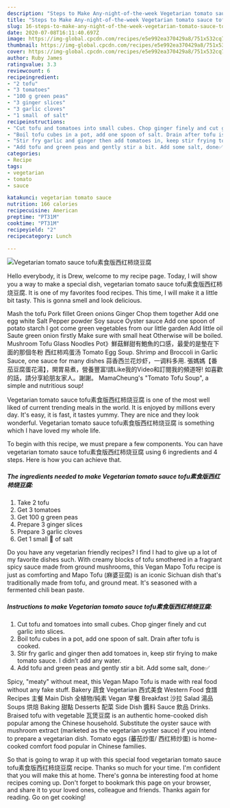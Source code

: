 ```yaml
---
description: "Steps to Make Any-night-of-the-week Vegetarian tomato sauce tofu素食版西红柿烧豆腐"
title: "Steps to Make Any-night-of-the-week Vegetarian tomato sauce tofu素食版西红柿烧豆腐"
slug: 16-steps-to-make-any-night-of-the-week-vegetarian-tomato-sauce-tofu
date: 2020-07-08T16:11:40.697Z
image: https://img-global.cpcdn.com/recipes/e5e992ea370429a8/751x532cq70/vegetarian-tomato-sauce-tofu素食版西红柿烧豆腐-recipe-main-photo.jpg
thumbnail: https://img-global.cpcdn.com/recipes/e5e992ea370429a8/751x532cq70/vegetarian-tomato-sauce-tofu素食版西红柿烧豆腐-recipe-main-photo.jpg
cover: https://img-global.cpcdn.com/recipes/e5e992ea370429a8/751x532cq70/vegetarian-tomato-sauce-tofu素食版西红柿烧豆腐-recipe-main-photo.jpg
author: Ruby James
ratingvalue: 3.3
reviewcount: 6
recipeingredient:
- "2 tofu"
- "3 tomatoes"
- "100 g green peas"
- "3 ginger slices"
- "3 garlic cloves"
- "1 small  of salt"
recipeinstructions:
- "Cut tofu and tomatoes into small cubes. Chop ginger finely and cut garlic into slices."
- "Boil tofu cubes in a pot, add one spoon of salt. Drain after tofu is cooked."
- "Stir fry garlic and ginger then add tomatoes in, keep stir frying to make tomato sauce. I didn’t add any water."
- "Add tofu and green peas and gently stir a bit. Add some salt, done✅"
categories:
- Recipe
tags:
- vegetarian
- tomato
- sauce

katakunci: vegetarian tomato sauce 
nutrition: 166 calories
recipecuisine: American
preptime: "PT31M"
cooktime: "PT31M"
recipeyield: "2"
recipecategory: Lunch

---
```



![Vegetarian tomato sauce tofu素食版西红柿烧豆腐](https://img-global.cpcdn.com/recipes/e5e992ea370429a8/751x532cq70/vegetarian-tomato-sauce-tofu素食版西红柿烧豆腐-recipe-main-photo.jpg)

Hello everybody, it is Drew, welcome to my recipe page. Today, I will show you a way to make a special dish, vegetarian tomato sauce tofu素食版西红柿烧豆腐. It is one of my favorites food recipes. This time, I will make it a little bit tasty. This is gonna smell and look delicious.

Mash the tofu Pork fillet Green onions Ginger Chop them together Add one egg white Salt Pepper powder Soy sauce Oyster sauce Add one spoon of potato starch I got come green vegetables from our little garden Add little oil Saute green onion firstly Make sure with small heat Otherwise will be boiled. Mushroom Tofu Glass Noodles Pot》鮮菇鮮甜有鮑魚的口感，最愛的是墊在下面的那個冬粉 西红柿鸡蛋汤 Tomato Egg Soup. Shrimp and Broccoli in Garlic Sauce, one sauce for many dishes 蒜香西兰花炒虾，一调料多用. 張媽媽【番茄豆腐蛋花湯】，開胃易煮，營養豐富!請Like我的Video和訂閱我的頻道呀! 如喜歡的話，請分享給朋友家人。謝謝。 MamaCheung&#39;s &#34;Tomato Tofu Soup&#34;, a simple and nutritious soup!

Vegetarian tomato sauce tofu素食版西红柿烧豆腐 is one of the most well liked of current trending meals in the world. It is enjoyed by millions every day. It's easy, it is fast, it tastes yummy. They are nice and they look wonderful. Vegetarian tomato sauce tofu素食版西红柿烧豆腐 is something which I have loved my whole life.


To begin with this recipe, we must prepare a few components. You can have vegetarian tomato sauce tofu素食版西红柿烧豆腐 using 6 ingredients and 4 steps. Here is how you can achieve that.

<!--inarticleads1-->

##### The ingredients needed to make Vegetarian tomato sauce tofu素食版西红柿烧豆腐:

1. Take 2 tofu
1. Get 3 tomatoes
1. Get 100 g green peas
1. Prepare 3 ginger slices
1. Prepare 3 garlic cloves
1. Get 1 small 🥄 of salt


Do you have any vegetarian friendly recipes? I find I had to give up a lot of my favorite dishes such. With creamy blocks of tofu smothered in a fragrant spicy sauce made from ground mushrooms, this Vegan Mapo Tofu recipe is just as comforting and Mapo Tofu (麻婆豆腐) is an iconic Sichuan dish that&#39;s traditionally made from tofu, and ground meat. It&#39;s seasoned with a fermented chili bean paste. 

<!--inarticleads2-->

##### Instructions to make Vegetarian tomato sauce tofu素食版西红柿烧豆腐:

1. Cut tofu and tomatoes into small cubes. Chop ginger finely and cut garlic into slices.
1. Boil tofu cubes in a pot, add one spoon of salt. Drain after tofu is cooked.
1. Stir fry garlic and ginger then add tomatoes in, keep stir frying to make tomato sauce. I didn’t add any water.
1. Add tofu and green peas and gently stir a bit. Add some salt, done✅


Spicy, &#34;meaty&#34; without meat, this Vegan Mapo Tofu is made with real food without any fake stuff. Bakery 蔬食 Vegetarian 西式美食 Western Food 食譜 Recipes 主餐 Main Dish 全植物/純素 Vegan 早餐 Breakfast 沙拉 Salad 湯品 Soups 烘焙 Baking 甜點 Desserts 配菜 Side Dish 醬料 Sauce 飲品 Drinks. Braised tofu with vegetable 瓦煲豆腐 is an authentic home-cooked dish popular among the Chinese household. Substitute the oyster sauce with mushroom extract (marketed as the vegetarian oyster sauce) if you intend to prepare a vegetarian dish. Tomato eggs (蕃茄炒蛋/ 西红柿炒蛋) is home-cooked comfort food popular in Chinese families. 

So that is going to wrap it up with this special food vegetarian tomato sauce tofu素食版西红柿烧豆腐 recipe. Thanks so much for your time. I'm confident that you will make this at home. There's gonna be interesting food at home recipes coming up. Don't forget to bookmark this page on your browser, and share it to your loved ones, colleague and friends. Thanks again for reading. Go on get cooking!
